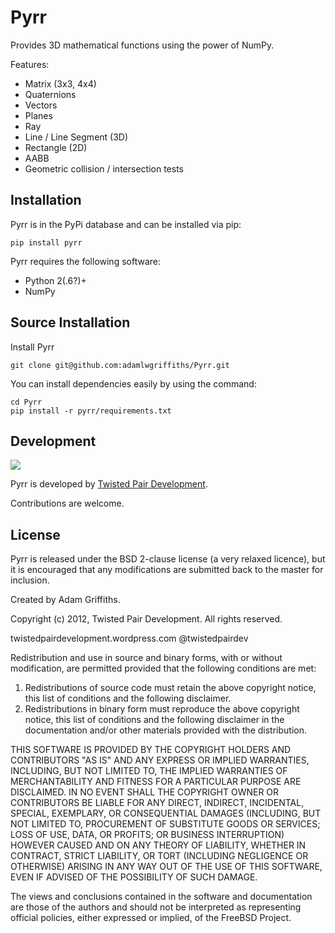 Pyrr
====

Provides 3D mathematical functions using the power of NumPy.

Features:
   * Matrix (3x3, 4x4)
   * Quaternions
   * Vectors
   * Planes
   * Ray
   * Line / Line Segment (3D)
   * Rectangle (2D)
   * AABB
   * Geometric collision / intersection tests

Installation
------------

Pyrr is in the PyPi database and can be installed via pip:
```
pip install pyrr
```

Pyrr requires the following software:

   * Python 2(.6?)+
   * NumPy

Source Installation
-------------------

Install Pyrr
```
git clone git@github.com:adamlwgriffiths/Pyrr.git
```

You can install dependencies easily by using the command:
```
cd Pyrr
pip install -r pyrr/requirements.txt
```

Development
-----------------------

<img src="http://twistedpairdevelopment.files.wordpress.com/2010/10/twisted_pair-0086.png">

Pyrr is developed by [Twisted Pair Development](http://twistedpairdevelopment.wordpress.com).

Contributions are welcome.

License
---------------

Pyrr is released under the BSD 2-clause license (a very relaxed licence), but it is encouraged that any modifications are submitted back to the master for inclusion.

Created by Adam Griffiths.

Copyright (c) 2012, Twisted Pair Development.
All rights reserved.

twistedpairdevelopment.wordpress.com
@twistedpairdev

Redistribution and use in source and binary forms, with or without
modification, are permitted provided that the following conditions are met: 

1. Redistributions of source code must retain the above copyright notice, this list of conditions and the following disclaimer. 
2. Redistributions in binary form must reproduce the above copyright notice, this list of conditions and the following disclaimer in the documentation and/or other materials provided with the distribution. 

THIS SOFTWARE IS PROVIDED BY THE COPYRIGHT HOLDERS AND CONTRIBUTORS "AS IS" AND
ANY EXPRESS OR IMPLIED WARRANTIES, INCLUDING, BUT NOT LIMITED TO, THE IMPLIED
WARRANTIES OF MERCHANTABILITY AND FITNESS FOR A PARTICULAR PURPOSE ARE
DISCLAIMED. IN NO EVENT SHALL THE COPYRIGHT OWNER OR CONTRIBUTORS BE LIABLE FOR
ANY DIRECT, INDIRECT, INCIDENTAL, SPECIAL, EXEMPLARY, OR CONSEQUENTIAL DAMAGES
(INCLUDING, BUT NOT LIMITED TO, PROCUREMENT OF SUBSTITUTE GOODS OR SERVICES;
LOSS OF USE, DATA, OR PROFITS; OR BUSINESS INTERRUPTION) HOWEVER CAUSED AND
ON ANY THEORY OF LIABILITY, WHETHER IN CONTRACT, STRICT LIABILITY, OR TORT
(INCLUDING NEGLIGENCE OR OTHERWISE) ARISING IN ANY WAY OUT OF THE USE OF THIS
SOFTWARE, EVEN IF ADVISED OF THE POSSIBILITY OF SUCH DAMAGE.

The views and conclusions contained in the software and documentation are those
of the authors and should not be interpreted as representing official policies, 
either expressed or implied, of the FreeBSD Project.

